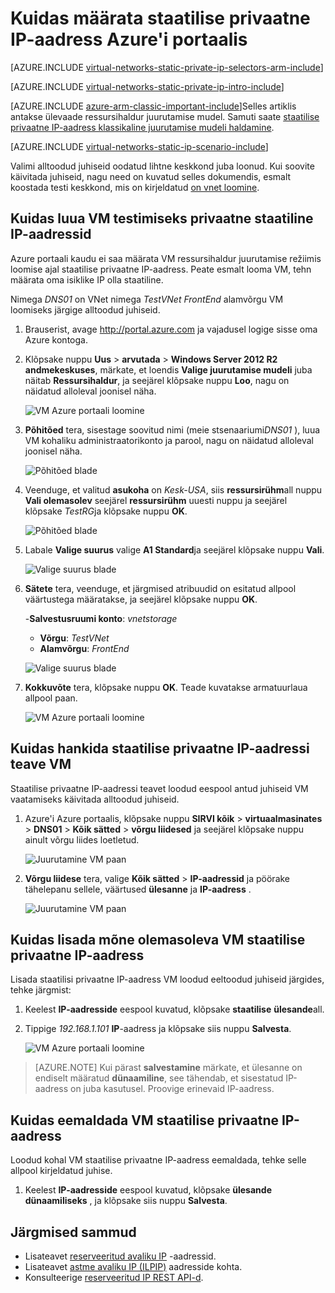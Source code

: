 <properties 
   pageTitle="ARM režiimis Azure'i portaalis privaatne staatiline IP seadmise kohta | Microsoft Azure'i"
   description="Privaatne IP-d (DIPs) ja kuidas neid hallata ARM režiimis Azure'i portaalis"
   services="virtual-network"
   documentationCenter="na"
   authors="jimdial"
   manager="carmonm"
   editor="tysonn"
   tags="azure-resource-manager"
/>
<tags 
   ms.service="virtual-network"
   ms.devlang="na"
   ms.topic="article"
   ms.tgt_pltfrm="na"
   ms.workload="infrastructure-services"
   ms.date="02/04/2016"
   ms.author="jdial" />

# <a name="how-to-set-a-static-private-ip-address-in-the-azure-portal"></a>Kuidas määrata staatilise privaatne IP-aadress Azure'i portaalis

[AZURE.INCLUDE [virtual-networks-static-private-ip-selectors-arm-include](../../includes/virtual-networks-static-private-ip-selectors-arm-include.md)]

[AZURE.INCLUDE [virtual-networks-static-private-ip-intro-include](../../includes/virtual-networks-static-private-ip-intro-include.md)]

[AZURE.INCLUDE [azure-arm-classic-important-include](../../includes/azure-arm-classic-important-include.md)]Selles artiklis antakse ülevaade ressursihaldur juurutamise mudel. Samuti saate [staatilise privaatne IP-aadress klassikaline juurutamise mudeli haldamine](virtual-networks-static-private-ip-classic-pportal.md).

[AZURE.INCLUDE [virtual-networks-static-ip-scenario-include](../../includes/virtual-networks-static-ip-scenario-include.md)]

Valimi alltoodud juhiseid oodatud lihtne keskkond juba loonud. Kui soovite käivitada juhiseid, nagu need on kuvatud selles dokumendis, esmalt koostada testi keskkond, mis on kirjeldatud [on vnet loomine](virtual-networks-create-vnet-arm-pportal.md).

## <a name="how-to-create-a-vm-for-testing-static-private-ip-addresses"></a>Kuidas luua VM testimiseks privaatne staatiline IP-aadressid

Azure portaali kaudu ei saa määrata VM ressursihaldur juurutamise režiimis loomise ajal staatilise privaatne IP-aadress. Peate esmalt looma VM, tehn määrata oma isiklike IP olla staatiline.

Nimega *DNS01* on VNet nimega *TestVNet* *FrontEnd* alamvõrgu VM loomiseks järgige alltoodud juhiseid.

1. Brauserist, avage http://portal.azure.com ja vajadusel logige sisse oma Azure kontoga.
2. Klõpsake nuppu **Uus** > **arvutada** > **Windows Server 2012 R2 andmekeskuses**, märkate, et loendis **Valige juurutamise mudeli** juba näitab **Ressursihaldur**, ja seejärel klõpsake nuppu **Loo**, nagu on näidatud alloleval joonisel näha.

    ![VM Azure portaali loomine](./media/virtual-networks-static-ip-arm-pportal/figure01.png)

3. **Põhitõed** tera, sisestage soovitud nimi (meie stsenaariumi*DNS01* ), luua VM kohaliku administraatorikonto ja parool, nagu on näidatud alloleval joonisel näha.

    ![Põhitõed blade](./media/virtual-networks-static-ip-arm-pportal/figure02.png)

4. Veenduge, et valitud **asukoha** on *Kesk-USA*, siis **ressursirühm**all nuppu **Vali olemasolev** seejärel **ressursirühm** uuesti nuppu ja seejärel klõpsake *TestRG*ja klõpsake nuppu **OK**.

    ![Põhitõed blade](./media/virtual-networks-static-ip-arm-pportal/figure03.png)

5. Labale **Valige suurus** valige **A1 Standard**ja seejärel klõpsake nuppu **Vali**.

    ![Valige suurus blade](./media/virtual-networks-static-ip-arm-pportal/figure04.png) 

6. **Sätete** tera, veenduge, et järgmised atribuudid on esitatud allpool väärtustega määratakse, ja seejärel klõpsake nuppu **OK**.

    -**Salvestusruumi konto**: *vnetstorage*
    - **Võrgu**: *TestVNet*
    - **Alamvõrgu**: *FrontEnd*

    ![Valige suurus blade](./media/virtual-networks-static-ip-arm-pportal/figure05.png)  

7. **Kokkuvõte** tera, klõpsake nuppu **OK**. Teade kuvatakse armatuurlaua allpool paan.

    ![VM Azure portaali loomine](./media/virtual-networks-static-ip-arm-pportal/figure06.png)

## <a name="how-to-retrieve-static-private-ip-address-information-for-a-vm"></a>Kuidas hankida staatilise privaatne IP-aadressi teave VM

Staatilise privaatne IP-aadressi teavet loodud eespool antud juhiseid VM vaatamiseks käivitada alltoodud juhiseid.

1. Azure'i Azure portaalis, klõpsake nuppu **SIRVI kõik** > **virtuaalmasinates** > **DNS01** > **Kõik sätted** > **võrgu liidesed** ja seejärel klõpsake nuppu ainult võrgu liides loetletud.

    ![Juurutamine VM paan](./media/virtual-networks-static-ip-arm-pportal/figure07.png)

2. **Võrgu liidese** tera, valige **Kõik sätted** > **IP-aadressid** ja pöörake tähelepanu sellele, väärtused **ülesanne** ja **IP-aadress** .

    ![Juurutamine VM paan](./media/virtual-networks-static-ip-arm-pportal/figure08.png)

## <a name="how-to-add-a-static-private-ip-address-to-an-existing-vm"></a>Kuidas lisada mõne olemasoleva VM staatilise privaatne IP-aadress
Lisada staatilisi privaatne IP-aadress VM loodud eeltoodud juhiseid järgides, tehke järgmist:

1. Keelest **IP-aadresside** eespool kuvatud, klõpsake **staatilise** **ülesande**all.
2. Tippige *192.168.1.101* **IP**-aadress ja klõpsake siis nuppu **Salvesta**.

    ![VM Azure portaali loomine](./media/virtual-networks-static-ip-arm-pportal/figure09.png)

>[AZURE.NOTE] Kui pärast **salvestamine** märkate, et ülesanne on endiselt määratud **dünaamiline**, see tähendab, et sisestatud IP-aadress on juba kasutusel. Proovige erinevaid IP-aadress.

## <a name="how-to-remove-a-static-private-ip-address-from-a-vm"></a>Kuidas eemaldada VM staatilise privaatne IP-aadress
Loodud kohal VM staatilise privaatne IP-aadress eemaldada, tehke selle allpool kirjeldatud juhise.
    
1. Keelest **IP-aadresside** eespool kuvatud, klõpsake **ülesande** **dünaamiliseks** , ja klõpsake siis nuppu **Salvesta**.

## <a name="next-steps"></a>Järgmised sammud

- Lisateavet [reserveeritud avaliku IP](virtual-networks-reserved-public-ip.md) -aadressid.
- Lisateavet [astme avaliku IP (ILPIP)](virtual-networks-instance-level-public-ip.md) aadresside kohta.
- Konsulteerige [reserveeritud IP REST API-d](https://msdn.microsoft.com/library/azure/dn722420.aspx).